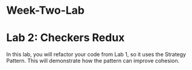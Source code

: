 # Week-Two-Lab

# Lab 2: Checkers Redux
In this lab, you will refactor your code from Lab 1, so it uses the Strategy Pattern. This will demonstrate how the pattern 
can improve cohesion.

